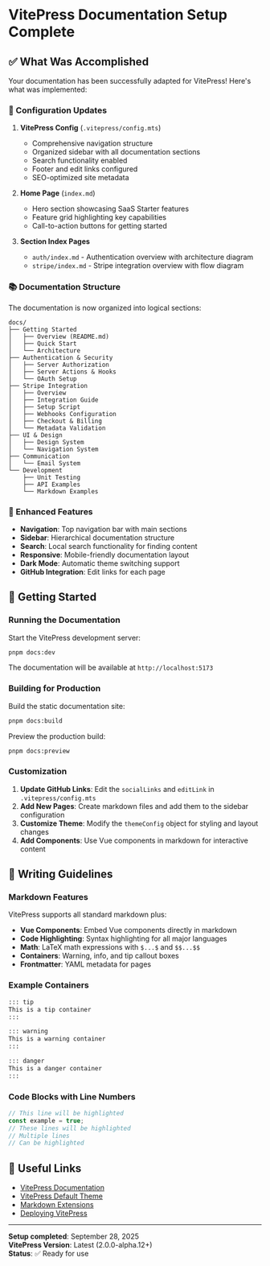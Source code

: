 # VitePress Documentation Setup Complete

## ✅ What Was Accomplished

Your documentation has been successfully adapted for VitePress! Here's what was implemented:

### 🔧 Configuration Updates

1. **VitePress Config** (`.vitepress/config.mts`)
   - Comprehensive navigation structure
   - Organized sidebar with all documentation sections
   - Search functionality enabled
   - Footer and edit links configured
   - SEO-optimized site metadata

2. **Home Page** (`index.md`)
   - Hero section showcasing SaaS Starter features
   - Feature grid highlighting key capabilities
   - Call-to-action buttons for getting started

3. **Section Index Pages**
   - `auth/index.md` - Authentication overview with architecture diagram
   - `stripe/index.md` - Stripe integration overview with flow diagram

### 📚 Documentation Structure

The documentation is now organized into logical sections:

```text
docs/
├── Getting Started
│   ├── Overview (README.md)
│   ├── Quick Start
│   └── Architecture
├── Authentication & Security
│   ├── Server Authorization
│   ├── Server Actions & Hooks
│   └── OAuth Setup
├── Stripe Integration
│   ├── Overview
│   ├── Integration Guide
│   ├── Setup Script
│   ├── Webhooks Configuration
│   ├── Checkout & Billing
│   └── Metadata Validation
├── UI & Design
│   ├── Design System
│   └── Navigation System
├── Communication
│   └── Email System
└── Development
    ├── Unit Testing
    ├── API Examples
    └── Markdown Examples
```

### 🎨 Enhanced Features

- **Navigation**: Top navigation bar with main sections
- **Sidebar**: Hierarchical documentation structure
- **Search**: Local search functionality for finding content
- **Responsive**: Mobile-friendly documentation layout
- **Dark Mode**: Automatic theme switching support
- **GitHub Integration**: Edit links for each page

## 🚀 Getting Started

### Running the Documentation

Start the VitePress development server:

```bash
pnpm docs:dev
```

The documentation will be available at `http://localhost:5173`

### Building for Production

Build the static documentation site:

```bash
pnpm docs:build
```

Preview the production build:

```bash
pnpm docs:preview
```

### Customization

1. **Update GitHub Links**: Edit the `socialLinks` and `editLink` in `.vitepress/config.mts`
2. **Add New Pages**: Create markdown files and add them to the sidebar configuration
3. **Customize Theme**: Modify the `themeConfig` object for styling and layout changes
4. **Add Components**: Use Vue components in markdown for interactive content

## 📝 Writing Guidelines

### Markdown Features

VitePress supports all standard markdown plus:

- **Vue Components**: Embed Vue components directly in markdown
- **Code Highlighting**: Syntax highlighting for all major languages
- **Math**: LaTeX math expressions with `$...$` and `$$...$$`
- **Containers**: Warning, info, and tip callout boxes
- **Frontmatter**: YAML metadata for pages

### Example Containers

```markdown
::: tip
This is a tip container
:::

::: warning
This is a warning container
:::

::: danger
This is a danger container
:::
```

### Code Blocks with Line Numbers

```typescript {1,3-5}
// This line will be highlighted
const example = true;
// These lines will be highlighted
// Multiple lines
// Can be highlighted
```

## 🔗 Useful Links

- [VitePress Documentation](https://vitepress.dev/)
- [VitePress Default Theme](https://vitepress.dev/reference/default-theme-config)
- [Markdown Extensions](https://vitepress.dev/guide/markdown)
- [Deploying VitePress](https://vitepress.dev/guide/deploy)

---

**Setup completed**: September 28, 2025  
**VitePress Version**: Latest (2.0.0-alpha.12+)  
**Status**: ✅ Ready for use
